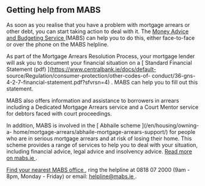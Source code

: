 ##  Getting help from MABS

As soon as you realise that you have a problem with mortgage arrears or other
debt, you can start taking action to deal with it. The [ Money Advice and
Budgeting Service ](/en/money-and-tax/personal-finance/debt/mabs-service/)
(MABS) can help you to do this, either face-to-face or over the phone on the
MABS helpline.

As part of the Mortgage Arrears Resolution Process, your mortgage lender will
ask you to document your financial situation on a [ Standard Financial
Statement (pdf) ](https://www.centralbank.ie/docs/default-
source/Regulation/consumer-protection/other-codes-of-
conduct/36-gns-4-2-7-financial-statement.pdf?sfvrsn=4) . MABS can help you to
fill out this statement.

MABS also offers information and assistance to borrowers in arrears including
a Dedicated Mortgage Arrears service and a Court Mentor service for debtors
faced with court proceedings.

In addition, MABS is involved in the [ Abhaile scheme ](/en/housing/owning-a-
home/mortgage-arrears/abhaile-mortgage-arrears-support/) for people who are in
serious mortgage arrears and at risk of losing their home. This scheme
provides a range of services to help you to deal with your situation,
including financial advice, legal advice and insolvency advice. [ Read more on
mabs.ie ](https://www.mabs.ie/en/abhaile/) .

[ Find your nearest MABS office ](https://mabs.ie/about/find-a-mabs-office/) ,
ring the helpline at 0818 07 2000 (9am - 8pm, Monday - Friday) or email: [
helpline@mabs.ie ](mailto:helpline@mabs.ie) .
